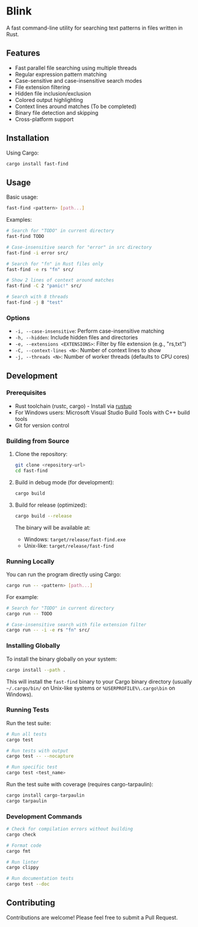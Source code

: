 # Blink

A fast command-line utility for searching text patterns in files written in Rust.

## Features

- Fast parallel file searching using multiple threads
- Regular expression pattern matching
- Case-sensitive and case-insensitive search modes
- File extension filtering
- Hidden file inclusion/exclusion
- Colored output highlighting
- Context lines around matches (To be completed)
- Binary file detection and skipping
- Cross-platform support

## Installation

Using Cargo:

```bash
cargo install fast-find
```

## Usage

Basic usage:

```bash
fast-find <pattern> [path...]
```

Examples:

```bash
# Search for "TODO" in current directory
fast-find TODO

# Case-insensitive search for "error" in src directory
fast-find -i error src/

# Search for "fn" in Rust files only
fast-find -e rs "fn" src/

# Show 2 lines of context around matches
fast-find -C 2 "panic!" src/

# Search with 8 threads
fast-find -j 8 "test"
```

### Options

- `-i, --case-insensitive`: Perform case-insensitive matching
- `-h, --hidden`: Include hidden files and directories
- `-e, --extensions <EXTENSIONS>`: Filter by file extension (e.g., "rs,txt")
- `-C, --context-lines <N>`: Number of context lines to show
- `-j, --threads <N>`: Number of worker threads (defaults to CPU cores)

## Development

### Prerequisites

- Rust toolchain (rustc, cargo) - Install via [rustup](https://rustup.rs/)
- For Windows users: Microsoft Visual Studio Build Tools with C++ build tools
- Git for version control

### Building from Source

1. Clone the repository:
   ```bash
   git clone <repository-url>
   cd fast-find
   ```

2. Build in debug mode (for development):
   ```bash
   cargo build
   ```

3. Build for release (optimized):
   ```bash
   cargo build --release
   ```

   The binary will be available at:
   - Windows: `target/release/fast-find.exe`
   - Unix-like: `target/release/fast-find`

### Running Locally

You can run the program directly using Cargo:

```bash
cargo run -- <pattern> [path...]
```

For example:
```bash
# Search for "TODO" in current directory
cargo run -- TODO

# Case-insensitive search with file extension filter
cargo run -- -i -e rs "fn" src/
```

### Installing Globally

To install the binary globally on your system:

```bash
cargo install --path .
```

This will install the `fast-find` binary to your Cargo binary directory (usually `~/.cargo/bin/` on Unix-like systems or `%USERPROFILE%\.cargo\bin` on Windows).

### Running Tests

Run the test suite:
```bash
# Run all tests
cargo test

# Run tests with output
cargo test -- --nocapture

# Run specific test
cargo test <test_name>
```

Run the test suite with coverage (requires cargo-tarpaulin):
```bash
cargo install cargo-tarpaulin
cargo tarpaulin
```

### Development Commands

```bash
# Check for compilation errors without building
cargo check

# Format code
cargo fmt

# Run linter
cargo clippy

# Run documentation tests
cargo test --doc
```

## Contributing

Contributions are welcome! Please feel free to submit a Pull Request.

